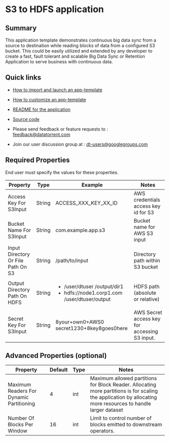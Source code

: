 # S3 to HDFS application

## Summary

This application template demonstrates continuous big data sync from a source to destination while reading blocks of data from a configured S3 bucket. This could be easily utilized and extended by any developer to create a fast,  fault tolerant and scalable Big Data Sync or Retention Application to serve business with continuous data.

## Quick links

-  <a
    href="../common/import-launch"  class="docs" id="docs" ga-track="docs"
    target="_blank">How to import and launch an app-template</a>

-  <a
    href="../common/customize"  class="docs" id="docs" ga-track="docs"
    target="_blank">How to customize an app-template</a>

-  <a
    href="https://github.com/DataTorrent/moodI/tree/master/app-templates/s3-to-hdfs-sync"  class="docs" id="docs" ga-track="docs"
    target="_blank">README for the application</a>
- <a
   href="https://github.com/DataTorrent/moodI/tree/master/app-templates/s3-to-hdfs-sync"  class="github" id="github" ga-track="github" target="_blank">Source code</a>

- Please send feedback or feature requests to :
    <a href="mailto:feedback@datatorrent.com"  class="feedback" id="feedback" ga-track="feedback">feedback@datatorrent.com</a>

- Join our user discussion group at :
    <a href="mailto:dt-users@googlegroups.com"  class="maillist" id="maillist" ga-track="maillist">dt-users@googlegroups.com</a>

## Required Properties
End user must specify the values for these properties.

|Property|Type|Example|Notes|
|---|---|-----|--|
|Access Key For S3Input|String|ACCESS_XXX_KEY_XX_ID| AWS credentials access key id for S3|
|Bucket Name For S3Input|String|com.example.app.s3| Bucket name for AWS S3 input|
|Input Directory Or File Path On S3|String|/path/to/input| Directory path within S3 bucket|
|Output Directory Path On HDFS| String| <ul><li>/user/dtuser /output/dir1</li><li>hdfs://node1.corp1.com /user/dtuser/output</li></ul>|HDFS path (absolute or relative)|
|Secret Key For S3Input|String|8your+own0+AWS0 secret1230+8key8goes0here| AWS Secret access key for accessing S3 input.|

## Advanced Properties (optional)
|Property|Default|Type|Notes|
|--------|-------|----|-----|
|Maximum Readers For Dynamic Partitioning|4|int|Maximum allowed partitions for Block Reader. Allocating more partitions is for scaling the application by allocating more resources to handle larger dataset|
|Number Of Blocks Per Window|16|int|Limit to control number of blocks emitted to downstream operators.|

